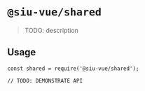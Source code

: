 # `@siu-vue/shared`

> TODO: description

## Usage

```
const shared = require('@siu-vue/shared');

// TODO: DEMONSTRATE API
```
